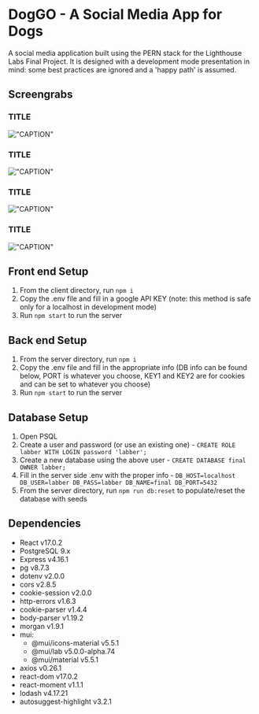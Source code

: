 # DogGO - A Social Media App for Dogs

A social media application built using the PERN stack for the Lighthouse Labs Final Project. It is designed with a development mode presentation in mind: some best practices are ignored and a 'happy path' is assumed.

## Screengrabs

### TITLE
!["CAPTION"](https://LINK)

### TITLE
!["CAPTION"](https://LINK)

### TITLE
!["CAPTION"](https://LINK)

### TITLE
!["CAPTION"](https://LINK)

## Front end Setup

1. From the client directory, run `npm i`
2. Copy the .env file and fill in a google API KEY (note: this method is safe only for a localhost in development mode)
3. Run `npm start` to run the server

## Back end Setup

1. From the server directory, run `npm i`
2. Copy the .env file and fill in the appropriate info (DB info can be found below, PORT is whatever you choose, KEY1 and KEY2 are for cookies and can be set to whatever you choose)
3. Run `npm start` to run the server

## Database Setup

1. Open PSQL
2. Create a user and password (or use an existing one) - `CREATE ROLE labber WITH LOGIN password 'labber';`
3. Create a new database using the above user - `CREATE DATABASE final OWNER labber;`
4. Fill in the server side .env with the proper info - 
`DB_HOST=localhost
DB_USER=labber
DB_PASS=labber
DB_NAME=final
DB_PORT=5432`
5. From the server directory, run `npm run db:reset` to populate/reset the database with seeds


## Dependencies

* React v17.0.2
* PostgreSQL 9.x
* Express v4.16.1
* pg v8.7.3
* dotenv v2.0.0
* cors v2.8.5
* cookie-session v2.0.0
* http-errors v1.6.3
* cookie-parser v1.4.4
* body-parser v1.19.2
* morgan v1.9.1
* mui:
  * @mui/icons-material v5.5.1
  * @mui/lab v5.0.0-alpha.74
  * @mui/material v5.5.1
* axios v0.26.1
* react-dom v17.0.2
* react-moment v1.1.1
* lodash v4.17.21
* autosuggest-highlight v3.2.1
